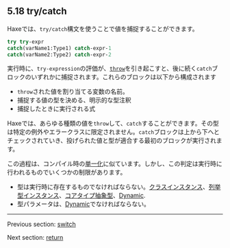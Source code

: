 ## 5.18 try/catch

Haxeでは、`try/catch`構文を使うことで値を捕捉することができます。

```haxe
try try-expr
catch(varName1:Type1) catch-expr-1
catch(varName2:Type2) catch-expr-2
```

実行時に、`try-expression`の評価が、[`throw`](expression-throw.md)を引き起こすと、後に続く`catch`ブロックのいずれかに捕捉されます。これらのブロックは以下から構成されます

* `throw`された値を割り当てる変数の名前。
* 捕捉する値の型を決める、明示的な型注釈
* 捕捉したときに実行される式

Haxeでは、あらゆる種類の値を`throw`して、`catch`することができます。その型は特定の例外やエラークラスに限定されません。`catch`ブロックは上から下へとチェックされていき、投げられた値と型が適合する最初のブロックが実行されます。

この過程は、コンパイル時の[単一化](type-system-unification.md)に似ています。しかし、この判定は実行時に行われるものでいくつかの制限があります。

* 型は実行時に存在するものでなければならない。[クラスインスタンス](types-class-instance.md)、[列挙型インスタンス](types-enum-instance.md)、[コアタイプ抽象型](types-abstract-core-type.md)、[Dynamic](types-dynamic.md).
* 型パラメータは、[Dynamic](types-dynamic.md)でなければならない。

---

Previous section: [switch](expression-switch.md)

Next section: [return](expression-return.md)